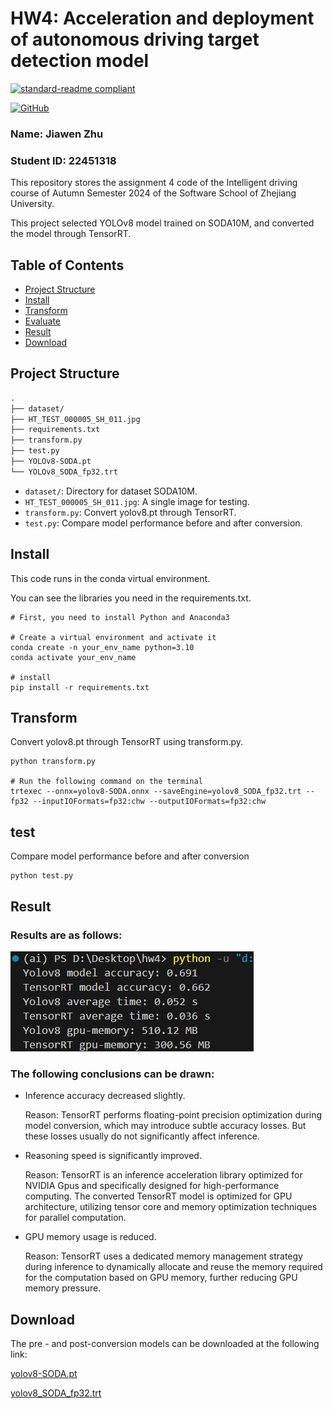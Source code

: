 # HW4: Acceleration and deployment of autonomous driving target detection model

[![standard-readme compliant](https://img.shields.io/badge/readme%20style-standard-brightgreen.svg?style=flat-square)](https://github.com/RichardLitt/standard-readme)

[![GitHub](https://img.shields.io/badge/GitHub-000000?style=for-the-badge&logo=github)]()

### Name: Jiawen Zhu
### Student ID: 22451318

This repository stores the assignment 4 code of the Intelligent driving course of Autumn Semester 2024 of the Software School of Zhejiang University.

This project selected YOLOv8 model trained on SODA10M, and converted the model through TensorRT.

## Table of Contents

- [Project Structure](#project-structure)
- [Install](#install)
- [Transform](#transform)
- [Evaluate](#evaluate)
- [Result](#result)
- [Download](#download)


## Project Structure

```md
.
├── dataset/
├── HT_TEST_000005_SH_011.jpg
├── requirements.txt
├── transform.py
├── test.py
├── YOLOv8-SODA.pt
└── YOLOv8_SODA_fp32.trt
```

- `dataset/`: Directory for dataset SODA10M.
- `HT_TEST_000005_SH_011.jpg`: A single image for testing.
- `transform.py`: Convert yolov8.pt through TensorRT.
- `test.py`: Compare model performance before and after conversion.

## Install

This code runs in the conda virtual environment.

You can see the libraries you need in the requirements.txt.

```
# First, you need to install Python and Anaconda3

# Create a virtual environment and activate it
conda create -n your_env_name python=3.10
conda activate your_env_name

# install
pip install -r requirements.txt
```

## Transform

Convert yolov8.pt through TensorRT using transform.py.
```
python transform.py

# Run the following command on the terminal
trtexec --onnx=yolov8-SODA.onnx --saveEngine=yolov8_SODA_fp32.trt --fp32 --inputIOFormats=fp32:chw --outputIOFormats=fp32:chw
```

## test

Compare model performance before and after conversion

```
python test.py
```

## Result

### Results are as follows:

![result](https://github.com/andone-07/ZJU-Intelligent-Driving-hw4/blob/master/images/result.png)

### The following conclusions can be drawn:

- Inference accuracy decreased slightly.

  Reason: TensorRT performs floating-point precision optimization during model conversion, which may introduce subtle accuracy losses. But these losses usually do not significantly affect inference.

- Reasoning speed is significantly improved.

  Reason: TensorRT is an inference acceleration library optimized for NVIDIA Gpus and specifically designed for high-performance computing. The converted TensorRT model is optimized for GPU architecture, utilizing tensor core and memory optimization techniques for parallel computation.

- GPU memory usage is reduced.

  Reason: TensorRT uses a dedicated memory management strategy during inference to dynamically allocate and reuse the memory required for the computation based on GPU memory, further reducing GPU memory pressure.

## Download

The pre - and post-conversion models can be downloaded at the following link:

[yolov8-SODA.pt](https://github.com/andone-07/ZJU-Intelligent-Driving-hw4/blob/master/yolov8-SODA.pt)

[yolov8_SODA_fp32.trt](https://github.com/andone-07/ZJU-Intelligent-Driving-hw4/blob/master/yolov8_SODA_fp32.trt)
